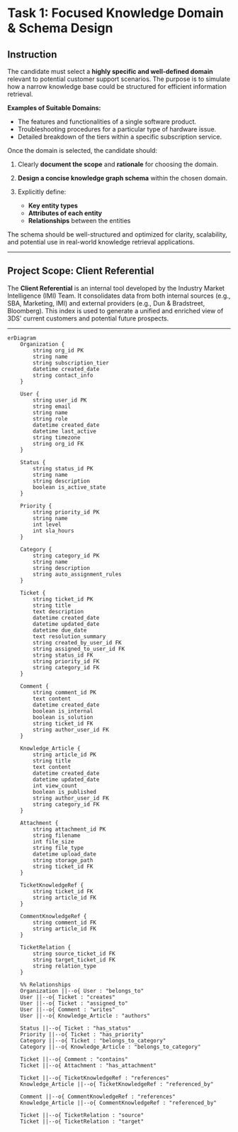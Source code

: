 # Task 1: Focused Knowledge Domain & Schema Design

## Instruction

The candidate must select a **highly specific and well-defined domain** relevant to potential customer support scenarios. The purpose is to simulate how a narrow knowledge base could be structured for efficient information retrieval.

**Examples of Suitable Domains:**

- The features and functionalities of a single software product.
- Troubleshooting procedures for a particular type of hardware issue.
- Detailed breakdown of the tiers within a specific subscription service.

Once the domain is selected, the candidate should:

1. Clearly **document the scope** and **rationale** for choosing the domain.
2. **Design a concise knowledge graph schema** within the chosen domain.
3. Explicitly define:

   - **Key entity types**
   - **Attributes of each entity**
   - **Relationships** between the entities

The schema should be well-structured and optimized for clarity, scalability, and potential use in real-world knowledge retrieval applications.

---

## Project Scope: Client Referential

The **Client Referential** is an internal tool developed by the Industry Market Intelligence (IMI) Team. It consolidates data from both internal sources (e.g., SBA, Marketing, IMI) and external providers (e.g., Dun & Bradstreet, Bloomberg). This index is used to generate a unified and enriched view of 3DS' current customers and potential future prospects.

---

```mairmed
erDiagram
    Organization {
        string org_id PK
        string name
        string subscription_tier
        datetime created_date
        string contact_info
    }

    User {
        string user_id PK
        string email
        string name
        string role
        datetime created_date
        datetime last_active
        string timezone
        string org_id FK
    }

    Status {
        string status_id PK
        string name
        string description
        boolean is_active_state
    }

    Priority {
        string priority_id PK
        string name
        int level
        int sla_hours
    }

    Category {
        string category_id PK
        string name
        string description
        string auto_assignment_rules
    }

    Ticket {
        string ticket_id PK
        string title
        text description
        datetime created_date
        datetime updated_date
        datetime due_date
        text resolution_summary
        string created_by_user_id FK
        string assigned_to_user_id FK
        string status_id FK
        string priority_id FK
        string category_id FK
    }

    Comment {
        string comment_id PK
        text content
        datetime created_date
        boolean is_internal
        boolean is_solution
        string ticket_id FK
        string author_user_id FK
    }

    Knowledge_Article {
        string article_id PK
        string title
        text content
        datetime created_date
        datetime updated_date
        int view_count
        boolean is_published
        string author_user_id FK
        string category_id FK
    }

    Attachment {
        string attachment_id PK
        string filename
        int file_size
        string file_type
        datetime upload_date
        string storage_path
        string ticket_id FK
    }

    TicketKnowledgeRef {
        string ticket_id FK
        string article_id FK
    }

    CommentKnowledgeRef {
        string comment_id FK
        string article_id FK
    }

    TicketRelation {
        string source_ticket_id FK
        string target_ticket_id FK
        string relation_type
    }

    %% Relationships
    Organization ||--o{ User : "belongs_to"
    User ||--o{ Ticket : "creates"
    User ||--o{ Ticket : "assigned_to"
    User ||--o{ Comment : "writes"
    User ||--o{ Knowledge_Article : "authors"
    
    Status ||--o{ Ticket : "has_status"
    Priority ||--o{ Ticket : "has_priority"
    Category ||--o{ Ticket : "belongs_to_category"
    Category ||--o{ Knowledge_Article : "belongs_to_category"
    
    Ticket ||--o{ Comment : "contains"
    Ticket ||--o{ Attachment : "has_attachment"
    
    Ticket ||--o{ TicketKnowledgeRef : "references"
    Knowledge_Article ||--o{ TicketKnowledgeRef : "referenced_by"
    
    Comment ||--o{ CommentKnowledgeRef : "references"
    Knowledge_Article ||--o{ CommentKnowledgeRef : "referenced_by"
    
    Ticket ||--o{ TicketRelation : "source"
    Ticket ||--o{ TicketRelation : "target"
```
